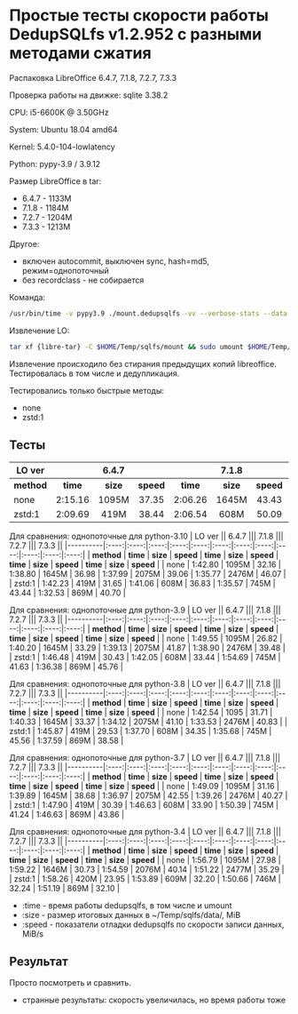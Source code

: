 # Простые тесты скорости работы DedupSQLfs v1.2.952 с разными методами сжатия

Распаковка LibreOffice 6.4.7, 7.1.8, 7.2.7, 7.3.3

Проверка работы на движке: sqlite 3.38.2

CPU: i5-6600K @ 3.50GHz

System: Ubuntu 18.04 amd64

Kernel: 5.4.0-104-lowlatency

Python: pypy-3.9 / 3.9.12

Размер LibreOffice в tar:

* 6.4.7 - 1133M
* 7.1.8 - 1184M
* 7.2.7 - 1204M
* 7.3.3 - 1213M

Другое:
* включен autocommit, выключен sync, hash=md5, режим=однопоточный
* без recordclass - не собирается

Команда:
```sh
/usr/bin/time -v pypy3.9 ./mount.dedupsqlfs -vv --verbose-stats --data $HOME/Temp/sqlfs/data/ --compress {method} --no-sync --no-cache-flusher --minimal-compress-size -1 -o noatime $HOME/Temp/sqlfs/mount
```

Извлечение LO:
```sh
tar xf {libre-tar} -C $HOME/Temp/sqlfs/mount && sudo umount $HOME/Temp/sqlfs/mount
```

Извлечение происходило без стирания предыдущих копий libreoffice. Тестировалась в том числе и дедупликация.

Тестировались только быстрые методы:

* none
* zstd:1

## Тесты

| LO ver   || 6.4.7 ||| 7.1.8 ||| 7.2.7 ||| 7.3.3 ||
|----------|:----:|:----:|:----:|:----:|:----:|:----:|:----:|:----:|:----:|:----:|:----:|:----:|
| **method** | **time** | **size** | **speed** | **time** | **size** | **speed** | **time** | **size** | **speed** | **time** | **size** | **speed** |
| none     | 2:15.16 | 1095M | 37.35 | 2:06.26 | 1645M | 43.43 | 1:59.52 | 2075M | 50.88 | 2:04.25 | 2476M | 49.53 |
| zstd:1   | 2:09.69 | 419M | 38.44 | 2:06.54 | 608M | 50.09 | 2:04.12 | 745M | 49.28 | 2:03.78 | 869M | 56.42 |

Для сравнения: однопоточные для python-3.10
| LO ver   || 6.4.7 ||| 7.1.8 ||| 7.2.7 ||| 7.3.3 ||
|----------|:----:|:----:|:----:|:----:|:----:|:----:|:----:|:----:|:----:|:----:|:----:|:----:|
| **method** | **time** | **size** | **speed** | **time** | **size** | **speed** | **time** | **size** | **speed** | **time** | **size** | **speed** |
| none     | 1:42.80 | 1095M | 32.16 | 1:38.80 | 1645M | 36.98 | 1:37.99 | 2075M | 39.06 | 1:35.77 | 2476M | 46.07 |
| zstd:1   | 1:42.23 | 419M | 31.65 | 1:41.06 | 608M | 36.83 | 1:35.57 | 745M | 43.44 | 1:32.53 | 869M | 40.70 |

Для сравнения: однопоточные для python-3.9
| LO ver   || 6.4.7 ||| 7.1.8 ||| 7.2.7 ||| 7.3.3 ||
|----------|:----:|:----:|:----:|:----:|:----:|:----:|:----:|:----:|:----:|:----:|:----:|:----:|
| **method** | **time** | **size** | **speed** | **time** | **size** | **speed** | **time** | **size** | **speed** | **time** | **size** | **speed** |
| none     | 1:49.55 | 1095M | 26.82 | 1:40.20 | 1645M | 33.29 | 1:39.13 | 2075M | 41.87 | 1:38.90 | 2476M | 39.48 |
| zstd:1   | 1:46.48 | 419M | 30.43 | 1:42.05 | 608M | 33.44 | 1:54.69 | 745M | 41.63 | 1:36.38 | 869M | 45.76 |

Для сравнения: однопоточные для python-3.8
| LO ver   || 6.4.7 ||| 7.1.8 ||| 7.2.7 ||| 7.3.3 ||
|----------|:----:|:----:|:----:|:----:|:----:|:----:|:----:|:----:|:----:|:----:|:----:|:----:|
| **method** | **time** | **size** | **speed** | **time** | **size** | **speed** | **time** | **size** | **speed** | **time** | **size** | **speed** |
| none     | 1:42.54 | 1095 | 31.71 | 1:40.33 | 1645M | 33.37 | 1:34.12 | 2075M | 41.10 | 1:33.53 | 2476M | 40.83 |
| zstd:1   | 1:45.87 | 419M | 29.53 | 1:37.70 | 608M | 34.35 | 1:35.68 | 745M | 45.56 | 1:37.59 | 869M | 38.58 |

Для сравнения: однопоточные для python-3.7
| LO ver   || 6.4.7 ||| 7.1.8 ||| 7.2.7 ||| 7.3.3 ||
|----------|:----:|:----:|:----:|:----:|:----:|:----:|:----:|:----:|:----:|:----:|:----:|:----:|
| **method** | **time** | **size** | **speed** | **time** | **size** | **speed** | **time** | **size** | **speed** | **time** | **size** | **speed** |
| none     | 1:49.09 | 1095M | 31.16 | 1:39.89 | 1645M | 38.68 | 1:36.97 | 2075M | 42.55 | 1:39.26 | 2476M | 40.27 |
| zstd:1   | 1:47.90 | 419M | 30.39 | 1:46.63 | 608M | 33.90 | 1:50.39 | 745M | 41.24 | 1:46.63 | 869M | 43.86 |

Для сравнения: однопоточные для python-3.4
| LO ver   || 6.4.7 ||| 7.1.8 ||| 7.2.7 ||| 7.3.3 ||
|----------|:----:|:----:|:----:|:----:|:----:|:----:|:----:|:----:|:----:|:----:|:----:|:----:|
| **method** | **time** | **size** | **speed** | **time** | **size** | **speed** | **time** | **size** | **speed** | **time** | **size** | **speed** |
| none     | 1:56.79 | 1095M | 27.98 | 1:59.22 | 1646M | 30.73 | 1:54.59 | 2076M | 40.14 | 1:51.22 | 2477M | 35.29 |
| zstd:1   | 1:58.26 | 420M | 23.95 | 1:53.89 | 609M | 32.20 | 1:50.66 | 746M | 32.24 | 1:51.19 | 869M | 32.10 |

* :time  - время работы dedupsqlfs, в том числе и umount
* :size  - размер итоговых данных в ~/Temp/sqlfs/data/, MiB
* :speed - показатели отладки dedupsqlfs по скорости записи данных, MiB/s

## Результат

Просто посмотреть и сравнить.

- странные результаты: скорость увеличилась, но время работы тоже
